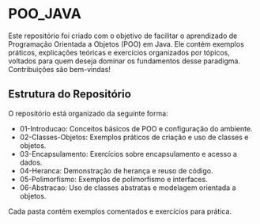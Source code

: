 # POO_JAVA
Este repositório foi criado com o objetivo de facilitar o aprendizado de Programação Orientada a Objetos (POO) em Java. Ele contém exemplos práticos, explicações teóricas e exercícios organizados por tópicos, voltados para quem deseja dominar os fundamentos desse paradigma.  Contribuições são bem-vindas! 

## Estrutura do Repositório  
O repositório está organizado da seguinte forma:  

- 01-Introducao: Conceitos básicos de POO e configuração do ambiente.  
- 02-Classes-Objetos: Exemplos práticos de criação e uso de classes e objetos.  
- 03-Encapsulamento: Exercícios sobre encapsulamento e acesso a dados.  
- 04-Heranca: Demonstração de herança e reuso de código.  
- 05-Polimorfismo: Exemplos de polimorfismo e interfaces.  
- 06-Abstracao: Uso de classes abstratas e modelagem orientada a objetos.  

Cada pasta contém exemplos comentados e exercícios para prática.  
